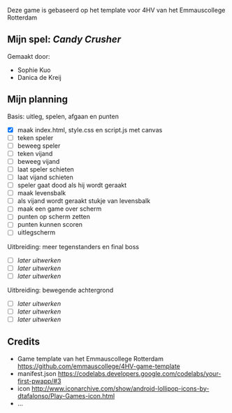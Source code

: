 Deze game is gebaseerd op het template voor 4HV van het Emmauscollege Rotterdam

## Mijn spel: *Candy Crusher*
Gemaakt door:
- Sophie Kuo
- Danica de Kreij

## Mijn planning

Basis: uitleg, spelen, afgaan en punten
- [x] maak index.html, style.css en script.js met canvas
- [ ] teken speler
- [ ] beweeg speler
- [ ] teken vijand
- [ ] beweeg vijand
- [ ] laat speler schieten
- [ ] laat vijand schieten
- [ ] speler gaat dood als hij wordt geraakt
- [ ] maak levensbalk
- [ ] als vijand wordt geraakt stukje van levensbalk
- [ ] maak een game over scherm
- [ ] punten op scherm zetten
- [ ] punten kunnen scoren
- [ ] uitlegscherm

Uitbreiding: meer tegenstanders en final boss
- [ ] *later uitwerken*
- [ ] *later uitwerken*
- [ ] *later uitwerken*

Uitbreiding: bewegende achtergrond
- [ ] *later uitwerken*
- [ ] *later uitwerken*
- [ ] *later uitwerken*

## Credits
- Game template van het Emmauscollege Rotterdam https://github.com/emmauscollege/4HV-game-template
- manifest.json https://codelabs.developers.google.com/codelabs/your-first-pwapp/#3
- icon http://www.iconarchive.com/show/android-lollipop-icons-by-dtafalonso/Play-Games-icon.html
- ...
